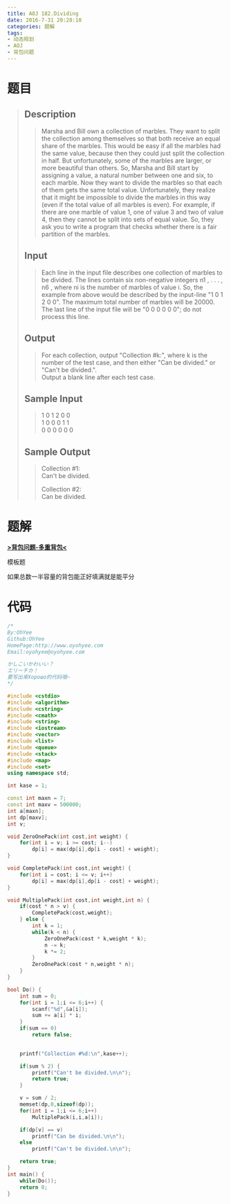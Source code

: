```yaml
---
title: AOJ 182.Dividing
date: 2016-7-31 20:28:10
categories: 题解
tags:
- 动态规划
- AOJ
- 背包问题
---
```

# 题目
> 
> ## Description  
>> Marsha and Bill own a collection of marbles. They want to split the collection among themselves so that both receive an equal share of the marbles. This would be easy if all the marbles had the same value, because then they could just split the collection in half. But unfortunately, some of the marbles are larger, or more beautiful than others. So, Marsha and Bill start by assigning a value, a natural number between one and six, to each marble. Now they want to divide the marbles so that each of them gets the same total value. Unfortunately, they realize that it might be impossible to divide the marbles in this way (even if the total value of all marbles is even). For example, if there are one marble of value 1, one of value 3 and two of value 4, then they cannot be split into sets of equal value. So, they ask you to write a program that checks whether there is a fair partition of the marbles.   
>>   
>> <!--more-->  
> 
> ## Input  
>> Each line in the input file describes one collection of marbles to be divided. The lines contain six non-negative integers n1 , . . . , n6 , where ni is the number of marbles of value i. So, the example from above would be described by the input-line "1 0 1 2 0 0". The maximum total number of marbles will be 20000.   
>> The last line of the input file will be "0 0 0 0 0 0"; do not process this line.   
>>   
>>   
>>   
> 
> ## Output  
>> For each collection, output "Collection #k:", where k is the number of the test case, and then either "Can be divided." or "Can't be divided.".   
>> Output a blank line after each test case.   
>>   
>>   
> 
> ## Sample Input  
>> 1 0 1 2 0 0   
>> 1 0 0 0 1 1   
>> 0 0 0 0 0 0   
>>   
> 
> ## Sample Output  
>> Collection #1:  
>> Can't be divided.  
>>   
>> Collection #2:  
>> Can be divided.  

# 题解
[**>背包问题-多重背包<**](/post/Algorithm/Package_Problem.html#多重背包问题)  

模板题  

如果总数一半容量的背包能正好填满就是能平分

# 代码
```cpp Dividing https://github.com/OhYee/ACM.github.io/blob/master\AOJ\182.Dividing.cpp 代码备份
/*
By:OhYee
Github:OhYee
HomePage:http://www.oyohyee.com
Email:oyohyee@oyohyee.com

かしこいかわいい？
エリーチカ！
要写出来Хорошо的代码哦~
*/

#include <cstdio>
#include <algorithm>
#include <cstring>
#include <cmath>
#include <string>
#include <iostream>
#include <vector>
#include <list>
#include <queue>
#include <stack>
#include <map>
#include <set>
using namespace std;

int kase = 1;

const int maxn = 7;
const int maxv = 500000;
int a[maxn];
int dp[maxv];
int v;

void ZeroOnePack(int cost,int weight) {
    for(int i = v; i >= cost; i--)
        dp[i] = max(dp[i],dp[i - cost] + weight);
}

void CompletePack(int cost,int weight) {
    for(int i = cost; i <= v; i++)
        dp[i] = max(dp[i],dp[i - cost] + weight);
}

void MultiplePack(int cost,int weight,int n) {
    if(cost * n > v) {
        CompletePack(cost,weight);
    } else {
        int k = 1;
        while(k < n) {
            ZeroOnePack(cost * k,weight * k);
            n -= k;
            k *= 2;
        }
        ZeroOnePack(cost * n,weight * n);
    }
}

bool Do() {
    int sum = 0;
    for(int i = 1;i <= 6;i++) {
        scanf("%d",&a[i]);
        sum += a[i] * i;
    }
    if(sum == 0)
        return false;

        
    printf("Collection #%d:\n",kase++);

    if(sum % 2) {
        printf("Can't be divided.\n\n");
        return true;
    }

    v = sum / 2;
    memset(dp,0,sizeof(dp));
    for(int i = 1;i <= 6;i++)
        MultiplePack(i,i,a[i]);

    if(dp[v] == v)
        printf("Can be divided.\n\n");
    else
        printf("Can't be divided.\n\n");

    return true;
}
int main() {
    while(Do());
    return 0;
}
```
